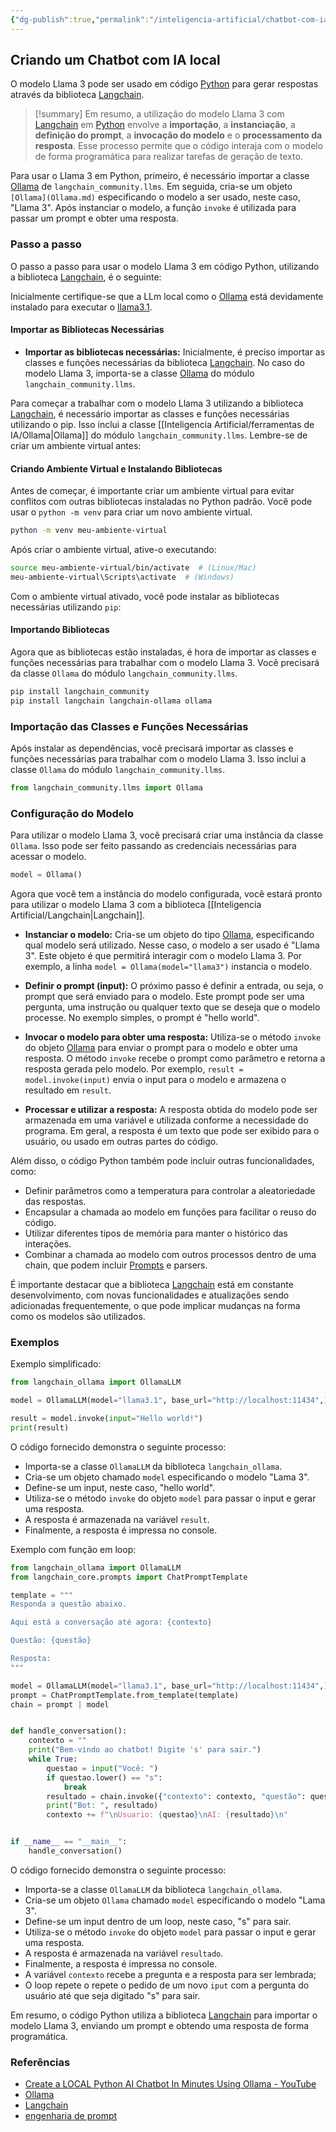```yaml
---
{"dg-publish":true,"permalink":"/inteligencia-artificial/chatbot-com-ia-local/","title":"Chatbot com IA local","metatags":{"description":"Como usar um processo para que o código interaja com o modelo de forma programática para realizar tarefas de geração de texto."},"tags":["Inteligencia-artificial","Agentes","Prompt","Ollama","Python"],"updated":"2025-01-20T20:32:58.152-03:00"}
---
```



## Criando um Chatbot com IA local

O modelo Llama 3 pode ser usado em código [Python](Python.md) para gerar respostas através da biblioteca [Langchain](Langchain.md).

>[!summary] Em resumo, a utilização do modelo Llama 3 com [Langchain](Langchain.md) em [Python](Python.md) envolve a **importação**, a **instanciação**, a **definição do prompt**, a **invocação do modelo** e o **processamento da resposta**. Esse processo permite que o código interaja com o modelo de forma programática para realizar tarefas de geração de texto.

Para usar o Llama 3 em Python, primeiro, é necessário importar a classe [Ollama](Ollama.md) de `langchain_community.llms`. Em seguida, cria-se um objeto `[Ollama](Ollama.md)` especificando o modelo a ser usado, neste caso, "Llama 3". Após instanciar o modelo, a função `invoke` é utilizada para passar um prompt e obter uma resposta.

### Passo a passo

O passo a passo para usar o modelo Llama 3 em código Python, utilizando a biblioteca [Langchain](Langchain.md), é o seguinte:

Inicialmente certifique-se que a LLm local como o [Ollama](Ollama.md) está devidamente instalado para executar o [llama3.1](https://ollama.com/library/llama3.1).

#### **Importar as Bibliotecas Necessárias**

- **Importar as bibliotecas necessárias:** Inicialmente, é preciso importar as classes e funções necessárias da biblioteca [Langchain](Langchain.md). No caso do modelo Llama 3, importa-se a classe [Ollama](Ollama.md) do módulo `langchain_community.llms`.

Para começar a trabalhar com o modelo Llama 3 utilizando a biblioteca [Langchain](Langchain.md), é necessário importar as classes e funções necessárias utilizando o pip. Isso inclui a classe [[Inteligencia Artificial/ferramentas de IA/Ollama\|Ollama]] do módulo `langchain_community.llms`. Lembre-se de criar um ambiente virtual antes:

#### **Criando Ambiente Virtual e Instalando Bibliotecas**

Antes de começar, é importante criar um ambiente virtual para evitar conflitos com outras bibliotecas instaladas no Python padrão. Você pode usar o `python -m venv` para criar um novo ambiente virtual.

```bash
python -m venv meu-ambiente-virtual
```

Após criar o ambiente virtual, ative-o executando:

```bash
source meu-ambiente-virtual/bin/activate  # (Linux/Mac)
meu-ambiente-virtual\Scripts\activate  # (Windows)
```

Com o ambiente virtual ativado, você pode instalar as bibliotecas necessárias utilizando `pip`:

#### **Importando Bibliotecas**

Agora que as bibliotecas estão instaladas, é hora de importar as classes e funções necessárias para trabalhar com o modelo Llama 3. Você precisará da classe `Ollama` do módulo `langchain_community.llms`.

```bash
pip install langchain_community
pip install langchain langchain-ollama ollama  
```

### Importação das Classes e Funções Necessárias

Após instalar as dependências, você precisará importar as classes e funções necessárias para trabalhar com o modelo Llama 3. Isso inclui a classe `Ollama` do módulo `langchain_community.llms`.

```python
from langchain_community.llms import Ollama
```

### Configuração do Modelo

Para utilizar o modelo Llama 3, você precisará criar uma instância da classe `Ollama`. Isso pode ser feito passando as credenciais necessárias para acessar o modelo.

```python
model = Ollama()
```

Agora que você tem a instância do modelo configurada, você estará pronto para utilizar o modelo Llama 3 com a biblioteca [[Inteligencia Artificial/Langchain\|Langchain]].

- **Instanciar o modelo:** Cria-se um objeto do tipo [Ollama](Ollama.md), especificando qual modelo será utilizado. Nesse caso, o modelo a ser usado é "Llama 3". Este objeto é que permitirá interagir com o modelo Llama 3. Por exemplo, a linha `model = Ollama(model="llama3")` instancia o modelo.
    
- **Definir o prompt (input):** O próximo passo é definir a entrada, ou seja, o prompt que será enviado para o modelo. Este prompt pode ser uma pergunta, uma instrução ou qualquer texto que se deseja que o modelo processe. No exemplo simples, o prompt é "hello world".
    
- **Invocar o modelo para obter uma resposta:** Utiliza-se o método `invoke` do objeto [Ollama](Ollama.md) para enviar o prompt para o modelo e obter uma resposta. O método `invoke` recebe o prompt como parâmetro e retorna a resposta gerada pelo modelo. Por exemplo, `result = model.invoke(input)` envia o input para o modelo e armazena o resultado em `result`.
    
- **Processar e utilizar a resposta:** A resposta obtida do modelo pode ser armazenada em uma variável e utilizada conforme a necessidade do programa. Em geral, a resposta é um texto que pode ser exibido para o usuário, ou usado em outras partes do código.
    

Além disso, o código Python também pode incluir outras funcionalidades, como:

- Definir parâmetros como a temperatura para controlar a aleatoriedade das respostas.
- Encapsular a chamada ao modelo em funções para facilitar o reuso do código.
- Utilizar diferentes tipos de memória para manter o histórico das interações.
- Combinar a chamada ao modelo com outros processos dentro de uma chain, que podem incluir [Prompts](Prompts.md) e parsers.

É importante destacar que a biblioteca [Langchain](Langchain.md) está em constante desenvolvimento, com novas funcionalidades e atualizações sendo adicionadas frequentemente, o que pode implicar mudanças na forma como os modelos são utilizados.

### Exemplos

Exemplo simplificado:

```python
from langchain_ollama import OllamaLLM

model = OllamaLLM(model="llama3.1", base_url="http://localhost:11434",)

result = model.invoke(input="Hello world!")
print(result)

```

O código fornecido demonstra o seguinte processo:

- Importa-se a classe `OllamaLLM` da biblioteca `langchain_ollama`.
- Cria-se um objeto chamado `model` especificando o modelo "Lama 3".
- Define-se um input, neste caso, "hello world".
- Utiliza-se o método `invoke` do objeto `model` para passar o input e gerar uma resposta.
- A resposta é armazenada na variável `result`.
- Finalmente, a resposta é impressa no console.

Exemplo com função em loop:

```python
from langchain_ollama import OllamaLLM
from langchain_core.prompts import ChatPromptTemplate

template = """
Responda a questão abaixo.

Aqui está a conversação até agora: {contexto}

Questão: {questão}

Resposta:
"""

model = OllamaLLM(model="llama3.1", base_url="http://localhost:11434",)
prompt = ChatPromptTemplate.from_template(template)
chain = prompt | model


def handle_conversation():
    contexto = ""
    print("Bem-vindo ao chatbot! Digite 's' para sair.")
    while True:
        questao = input("Você: ")
        if questao.lower() == "s":
            break
        resultado = chain.invoke({"contexto": contexto, "questão": questao})
        print("Bot: ", resultado)
        contexto += f"\nUsuario: {questao}\nAI: {resultado}\n"


if __name__ == "__main__":
    handle_conversation()

```

O código fornecido demonstra o seguinte processo:

- Importa-se a classe `OllamaLLM` da biblioteca `langchain_ollama`.
- Cria-se um objeto `Ollama` chamado `model` especificando o modelo "Lama 3".
- Define-se um input dentro de um loop, neste caso, "s" para sair.
- Utiliza-se o método `invoke` do objeto `model` para passar o input e gerar uma resposta.
- A resposta é armazenada na variável `resultado`.
- Finalmente, a resposta é impressa no console.
- A variável `contexto` recebe a pregunta e a resposta para ser lembrada;
- O loop repete o repete o pedido de um novo `iput` com a pergunta do usuário até que seja digitado "s" para sair.

Em resumo, o código Python utiliza a biblioteca [Langchain](Langchain.md) para importar o modelo Llama 3, enviando um prompt e obtendo uma resposta de forma programática.

### Referências

- [Create a LOCAL Python AI Chatbot In Minutes Using Ollama - YouTube](https://www.youtube.com/watch?v=d0o89z134CQ)
- [Ollama](Ollama.md)
- [Langchain](Langchain.md)
- [engenharia de prompt](engenharia%20de%20prompt.md)
